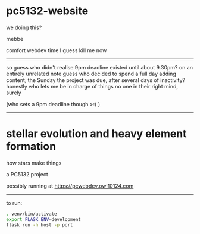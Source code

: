 # pc5132-website

we doing this?

mebbe

comfort webdev time I guess
kill me now

---

so guess who didn't realise 9pm deadline existed until about 9.30pm?
on an entirely unrelated note guess who decided to spend a full day adding content, the Sunday the project was due, after several days of inactivity?
honestly who lets me be in charge of things
no one in their right mind, surely

(who sets a 9pm deadline though >:( )

---

# stellar evolution and heavy element formation
how stars make things

a PC5132 project

possibly running at https://pcwebdev.owl10124.com

---

to run:

```bash
. venv/bin/activate
export FLASK_ENV=development
flask run -h host -p port
```
